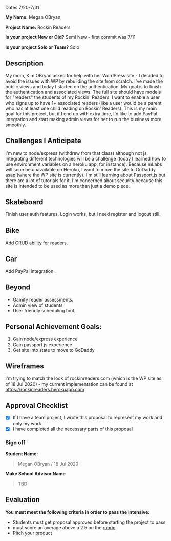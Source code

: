 Dates 7/20-7/31

**My Name:** Megan OBryan


**Project Name:** Rockin Readers


**Is your project New or Old?** Semi New - first commit was 7/11


**Is your project Solo or Team?** Solo


## Description
My mom, Kim OBryan asked for help with her WordPress site - I decided to avoid the issues with WP by rebuilding the site from scratch. I've made the public views and today I started on the authentication. My goal is to finish the authentication and associated views. The full site should have models for "readers" the students of my Rockin' Readers. I want to enable a user who signs up to have 1+ associated readers (like a user would be a parent who has at least one child reading on Rockin' Readers). This is my main goal for this project, but if I end up with extra time, I'd like to add PayPal integration and start making admin views for her to run the business more smoothly.

## Challenges I Anticipate
I'm new to node/express (withdrew from that class) although not js. Integrating different technologies will be a challenge (today I learned how to use environment variables on a heroku app, for instance). Because mLabs will soon be unavailable on Heroku, I want to move the site to GoDaddy asap (where the WP site is currently). I'm still learning about Passport.js but there are a lot of tutorials for it. I'm concerned about security because this site is intended to be used as more than just a demo piece.

## Skateboard

Finish user auth features. Login works, but I need register and logout still.

## Bike

Add CRUD ability for readers.

## Car

Add PayPal integration.

## Beyond

- Gamify reader assessments.
- Admin view of students
- User friendly scheduling tool.

## Personal Achievement Goals:

1. Gain node/express experience
1. Gain passport.js experience
2. Get site into state to move to GoDaddy

## Wireframes
I'm trying to match the look of rockinreaders.com (which is the WP site as of 18 Jul 2020) - my current implementation can be found at https://rockinreaders.herokuapp.com

## Approval Checklist
- [x] If I have a team project, I wrote this proposal to represent my work and only my work
- [x] I have completed all the necessary parts of this proposal

### Sign off

**Student Name:** 
> Megan OBryan / 18 Jul 2020

**Make School Advisor Name**
> TBD

## Evaluation

**You must meet the following criteria in order to pass the intensive:**

- Students must get proposal approved before starting the project to pass
- must score an average above a 2.5 on the [rubric]
- Pitch your product

[rubric]:https://docs.google.com/document/d/1IOQDmohLBEBT-hyr-2vgw1mbZUNsq3fHxVfH0oRmVt0/edit
